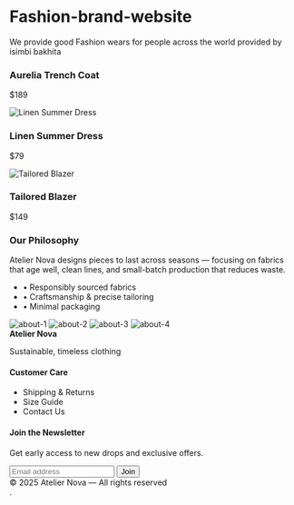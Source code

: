 # Fashion-brand-website
We provide good Fashion wears for people across the world
provided by isimbi bakhita
<!DOCTYPE html>
<div class="p-4">
<h3 class="font-medium">Aurelia Trench Coat</h3>
<p class="text-sm text-gray-500">$189</p>
</div>
</div>
<div class="bg-white rounded-xl overflow-hidden shadow-sm">
<div class="aspect-w-1">
<img src="https://source.unsplash.com/collection/190727/800x800?sig=2" alt="Linen Summer Dress" />
</div>
<div class="p-4">
<h3 class="font-medium">Linen Summer Dress</h3>
<p class="text-sm text-gray-500">$79</p>
</div>
</div>
<div class="bg-white rounded-xl overflow-hidden shadow-sm">
<div class="aspect-w-1">
<img src="https://source.unsplash.com/collection/190727/800x800?sig=3" alt="Tailored Blazer" />
</div>
<div class="p-4">
<h3 class="font-medium">Tailored Blazer</h3>
<p class="text-sm text-gray-500">$149</p>
</div>
</div>
</div>
</section>


<!-- ABOUT SECTION -->
<section id="about" class="max-w-7xl mx-auto px-6 py-16 grid md:grid-cols-2 gap-8 items-center bg-white rounded-2xl shadow-sm">
<div>
<h3 class="text-xl font-semibold">Our Philosophy</h3>
<p class="mt-3 text-gray-600">
Atelier Nova designs pieces to last across seasons — focusing on fabrics that age well, clean lines, and small-batch production that reduces waste.
</p>
<ul class="mt-4 space-y-2 text-sm text-gray-600">
<li>• Responsibly sourced fabrics</li>
<li>• Craftsmanship & precise tailoring</li>
<li>• Minimal packaging</li>
</ul>
</div>
<div class="grid grid-cols-2 gap-3">
<img src="https://source.unsplash.com/collection/190727/400x400?sig=11" alt="about-1" class="rounded-lg object-cover w-full h-40" />
<img src="https://source.unsplash.com/collection/190727/400x400?sig=12" alt="about-2" class="rounded-lg object-cover w-full h-40" />
<img src="https://source.unsplash.com/collection/190727/400x400?sig=13" alt="about-3" class="rounded-lg object-cover w-full h-40" />
<img src="https://source.unsplash.com/collection/190727/400x400?sig=14" alt="about-4" class="rounded-lg object-cover w-full h-40" />
</div>
</section>


<!-- FOOTER -->
<footer id="footer" class="border-t mt-16 pt-8 pb-20 text-sm text-gray-600">
<div class="max-w-7xl mx-auto grid md:grid-cols-3 gap-6 px-6">
<div>
<strong>Atelier Nova</strong>
<p class="mt-2 text-xs">Sustainable, timeless clothing</p>
</div>
<div>
<h4 class="font-semibold">Customer Care</h4>
<ul class="mt-2 space-y-1">
<li>Shipping & Returns</li>
<li>Size Guide</li>
<li>Contact Us</li>
</ul>
</div>
<div>
<h4 class="font-semibold">Join the Newsletter</h4>
<p class="text-xs mt-2">Get early access to new drops and exclusive offers.</p>
<div class="mt-3 flex gap-2">
<input placeholder="Email address" class="rounded-md border px-3 py-2 text-sm w-full" />
<button class="px-4 py-2 rounded-md border">Join</button>
</div>
</div>
</div>
<div class="mt-8 text-center text-xs text-gray-400">© 2025 Atelier Nova — All rights reserved</div>
</footer>
</body>
</html>.
